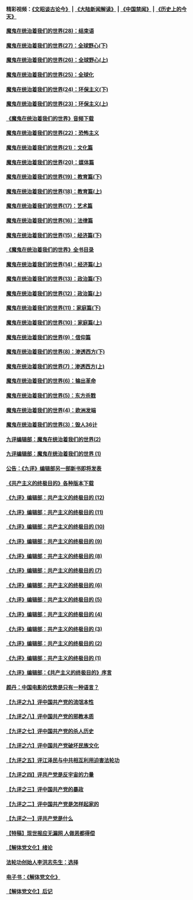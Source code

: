 #### 精彩视频：[《文昭谈古论今》](https://github.com/gfw-breaker/wenzhao/blob/master/README.md?t=01180031) | [《大陆新闻解读》](https://github.com/gfw-breaker/ntdtv-comedy/blob/master/README.md?t=01180031) | [《中国禁闻》](https://github.com/gfw-breaker/ntdtv-news/blob/master/README.md?t=01180031) | [《历史上的今天》](https://github.com/gfw-breaker/today-in-history/blob/master/README.md?t=01180031) 

#### [魔鬼在统治着我们的世界(28)：结束语](../pages/nsc422/n10936246.md?t=01180031) 

#### [魔鬼在统治着我们的世界(27)：全球野心(下)](../pages/nsc422/n10928319.md?t=01180031) 

#### [魔鬼在统治着我们的世界(26)：全球野心(上)](../pages/nsc422/n10900318.md?t=01180031) 

#### [魔鬼在统治着我们的世界(25)：全球化](../pages/nsc422/n10788205.md?t=01180031) 

#### [魔鬼在统治着我们的世界(24)：环保主义(下)](../pages/nsc422/n10695307.md?t=01180031) 

#### [魔鬼在统治着我们的世界(23)：环保主义(上)](../pages/nsc422/n10688613.md?t=01180031) 

#### [《魔鬼在统治着我们的世界》音频下载](../pages/nsc422/n10635553.md?t=01180031) 

#### [魔鬼在统治着我们的世界(22)：恐怖主义](../pages/nsc422/n10614727.md?t=01180031) 

#### [魔鬼在统治着我们的世界(21)：文化篇](../pages/nsc422/n10597706.md?t=01180031) 

#### [魔鬼在统治着我们的世界(20)：媒体篇](../pages/nsc422/n10586579.md?t=01180031) 

#### [魔鬼在统治着我们的世界(19)：教育篇(下)](../pages/nsc422/n10564808.md?t=01180031) 

#### [魔鬼在统治着我们的世界(18)：教育篇(上)](../pages/nsc422/n10526970.md?t=01180031) 

#### [魔鬼在统治着我们的世界(17)：艺术篇](../pages/nsc422/n10499093.md?t=01180031) 

#### [魔鬼在统治着我们的世界(16)：法律篇](../pages/nsc422/n10485969.md?t=01180031) 

#### [魔鬼在统治着我们的世界(15)：经济篇(下)](../pages/nsc422/n10469975.md?t=01180031) 

#### [《魔鬼在统治着我们的世界》全书目录](../pages/nsc422/n10464261.md?t=01180031) 

#### [魔鬼在统治着我们的世界(14)：经济篇(上)](../pages/nsc422/n10457370.md?t=01180031) 

#### [魔鬼在统治着我们的世界(13)：政治篇(下)](../pages/nsc422/n10448270.md?t=01180031) 

#### [魔鬼在统治着我们的世界(12)：政治篇(上)](../pages/nsc422/n10444576.md?t=01180031) 

#### [魔鬼在统治着我们的世界(11)：家庭篇(下)](../pages/nsc422/n10440961.md?t=01180031) 

#### [魔鬼在统治着我们的世界(10)：家庭篇(上)](../pages/nsc422/n10435448.md?t=01180031) 

#### [魔鬼在统治着我们的世界(9)：信仰篇](../pages/nsc422/n10432159.md?t=01180031) 

#### [魔鬼在统治着我们的世界(8)：渗透西方(下)](../pages/nsc422/n10429603.md?t=01180031) 

#### [魔鬼在统治着我们的世界(7)：渗透西方(上)](../pages/nsc422/n10426013.md?t=01180031) 

#### [魔鬼在统治着我们的世界(6)：输出革命](../pages/nsc422/n10421536.md?t=01180031) 

#### [魔鬼在统治着我们的世界(5)：东方杀戮](../pages/nsc422/n10417707.md?t=01180031) 

#### [魔鬼在统治着我们的世界(4)：欧洲发端](../pages/nsc422/n10414890.md?t=01180031) 

#### [魔鬼在统治着我们的世界(3)：毁人36计](../pages/nsc422/n10411583.md?t=01180031) 

#### [九评编辑部：魔鬼在统治着我们的世界(2)](../pages/nsc422/n10410036.md?t=01180031) 

#### [九评编辑部：魔鬼在统治着我们的世界 (1)](../pages/nsc422/n10406825.md?t=01180031) 

#### [公告：《九评》编辑部另一部新书即将发表](../pages/nsc422/n10405104.md?t=01180031) 

#### [《共产主义的终极目的》各种版本下载](../pages/nsc422/n10022138.md?t=01180031) 

#### [《九评》编辑部：共产主义的终极目的 (12)](../pages/nsc422/n9933272.md?t=01180031) 

#### [《九评》编辑部：共产主义的终极目的 (11)](../pages/nsc422/n9924973.md?t=01180031) 

#### [《九评》编辑部：共产主义的终极目的 (10)](../pages/nsc422/n9920883.md?t=01180031) 

#### [《九评》编辑部：共产主义的终极目的 (9)](../pages/nsc422/n9916363.md?t=01180031) 

#### [《九评》编辑部：共产主义的终极目的 (8)](../pages/nsc422/n9912488.md?t=01180031) 

#### [《九评》编辑部：共产主义的终极目的 (7)](../pages/nsc422/n9901176.md?t=01180031) 

#### [《九评》编辑部：共产主义的终极目的 (6)](../pages/nsc422/n9899359.md?t=01180031) 

#### [《九评》编辑部：共产主义的终极目的 (5)](../pages/nsc422/n9893174.md?t=01180031) 

#### [《九评》编辑部：共产主义的终极目的 (4)](../pages/nsc422/n9891246.md?t=01180031) 

#### [《九评》编辑部：共产主义的终极目的 (3)](../pages/nsc422/n9879879.md?t=01180031) 

#### [《九评》编辑部：共产主义的终极目的 (2)](../pages/nsc422/n9876205.md?t=01180031) 

#### [《九评》编辑部：共产主义的终极目的 (1)](../pages/nsc422/n9865857.md?t=01180031) 

#### [《九评》编辑部：《共产主义的终极目的》序言](../pages/nsc422/n9862666.md?t=01180031) 

#### [颜丹：中国电影的优势是只有一种语言？](../pages/nsc422/n9583062.md?t=01180031) 

#### [【九评之九】评中国共产党的流氓本性](../pages/nsc422/n737542.md?t=01180031) 

#### [【九评之八】评中国共产党的邪教本质](../pages/nsc422/n735942.md?t=01180031) 

#### [【九评之七】评中国共产党的杀人历史](../pages/nsc422/n733806.md?t=01180031) 

#### [【九评之六】评中国共产党破坏民族文化](../pages/nsc422/n731667.md?t=01180031) 

#### [【九评之五】评江泽民与中共相互利用迫害法轮功](../pages/nsc422/n730058.md?t=01180031) 

#### [【九评之四】评共产党是反宇宙的力量](../pages/nsc422/n727814.md?t=01180031) 

#### [【九评之三】评中国共产党的暴政](../pages/nsc422/n725597.md?t=01180031) 

#### [【九评之二】评中国共产党是怎样起家的](../pages/nsc422/n723946.md?t=01180031) 

#### [【九评之一】评共产党是什么](../pages/nsc422/n722529.md?t=01180031) 

#### [【特稿】现世报应无漏网 人做恶都得偿](../pages/nsc422/n4215167.md?t=01180031) 

#### [【解体党文化】绪论](../pages/nsc422/n1449356.md?t=01180031) 

#### [法轮功创始人李洪志先生：选择](../pages/nsc422/n3580738.md?t=01180031) 

#### [电子书：《解体党文化》](../pages/nsc422/n1573484.md?t=01180031) 

#### [【解体党文化】后记](../pages/nsc422/n1531999.md?t=01180031) 

